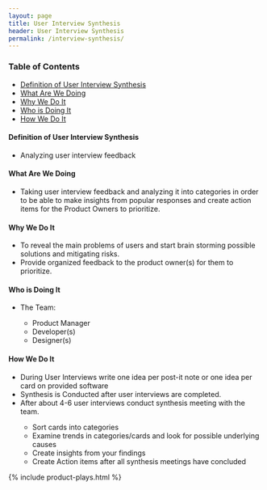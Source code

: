 ```yaml
---
layout: page
title: User Interview Synthesis
header: User Interview Synthesis
permalink: /interview-synthesis/
---
```

<div class="row">
    <div class="col-md-3">
        <div class="toc">
            <h3>Table of Contents</h3>
                <ul>
                    <li>
                        <a href="#Definition">
                            Definition of User Interview Synthesis
                        </a>
                    </li>
                    <li>
                        <a href="#What">
                            What Are We Doing
                        </a>
                    </li>
                    <li>
                        <a href="#Why">
                            Why We Do It
                        </a>
                    </li>
                    <li>
                        <a href="#Who">
                            Who is Doing It
                        </a>
                    </li>
                    <li>
                        <a href="#How">
                            How We Do It
                        </a>
                    </li>
                   </ul>
        </div>
    </div>
    <div class="col-md-6">
        <h4 class="Definition" id="Definition">
             Definition of User Interview Synthesis
        </h4>
        <ul><li>Analyzing user interview feedback</li></ul>
        <h4 class="What" id="What">
            What Are We Doing
        </h4>
        <ul><li>Taking user interview feedback and analyzing it into categories in order to be able to make insights from popular responses and create action items for the Product Owners to prioritize.</li></ul>
        <h4 class="Why" id="Why">
            Why We Do It
        </h4>
        <ul>
        <li>To reveal the main problems of users and start brain storming possible solutions and mitigating risks.</li>
        <li>Provide organized feedback to the product owner(s) for them to prioritize.</li>
        </ul>
        <h4 class="Who" id="Who">
            Who is Doing It
        </h4>
        <ul><li>The Team:</li>
        <ul><li>Product Manager</li>
        <li>Developer(s)</li>
        <li>Designer(s)</li>
        </ul></ul>
        <h4 class="How" id="How">
            How We Do It
        </h4>
        <ul>
        <li>During User Interviews write one idea per post-it note or one idea per card on provided software</li>
        <li>Synthesis is Conducted after user interviews are completed.</li>
        <li>After about 4-6 user interviews conduct synthesis meeting with the team.</li>
        <ul><li>Sort cards into categories </li>
        <li>Examine trends in categories/cards and look for possible underlying causes</li>
        <li>Create insights from your findings</li>
        <li>Create Action items after all synthesis meetings have concluded</li></ul>
</ul>
    </div>
    <div class="col-md-3">
        {% include product-plays.html %}
    </div>
</div>
